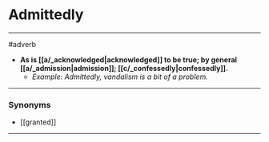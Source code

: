 # Admittedly
---
#adverb
- **As is [[a/_acknowledged|acknowledged]] to be true; by general [[a/_admission|admission]]; [[c/_confessedly|confessedly]].**
	- _Example: Admittedly, vandalism is a bit of a problem._
---
### Synonyms
- [[granted]]
---
